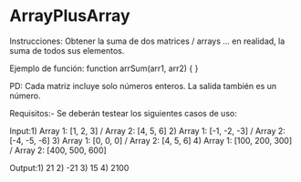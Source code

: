 # ArrayPlusArray

Instrucciones: Obtener la suma de dos matrices / arrays ... en realidad, la suma de todos sus elementos.

Ejemplo de función:
function arrSum(arr1, arr2) { }

PD: Cada matriz incluye solo números enteros. La salida también es un número.

Requisitos:- Se deberán testear los siguientes casos de uso:

Input:1) Array 1: [1, 2, 3] / Array 2: [4, 5, 6]
2) Array 1: [-1, -2, -3] / Array 2: [-4, -5, -6]
3) Array 1: [0, 0, 0] / Array 2: [4, 5, 6]
4) Array 1: [100, 200, 300] / Array 2: [400, 500, 600]

Output:1) 21
2) -21
3) 15
4) 2100
